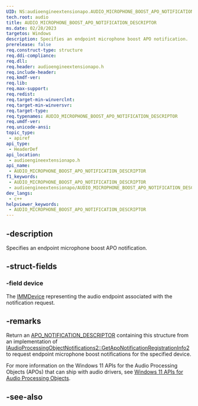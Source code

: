 ```yaml
---
UID: NS:audioengineextensionapo.AUDIO_MICROPHONE_BOOST_APO_NOTIFICATION_DESCRIPTOR
tech.root: audio
title: AUDIO_MICROPHONE_BOOST_APO_NOTIFICATION_DESCRIPTOR
ms.date: 02/28/2023
targetos: Windows
description: Specifies an endpoint microphone boost APO notification. 
prerelease: false
req.construct-type: structure
req.ddi-compliance: 
req.dll: 
req.header: audioengineextensionapo.h
req.include-header: 
req.kmdf-ver: 
req.lib: 
req.max-support: 
req.redist: 
req.target-min-winverclnt: 
req.target-min-winversvr: 
req.target-type: 
req.typenames: AUDIO_MICROPHONE_BOOST_APO_NOTIFICATION_DESCRIPTOR
req.umdf-ver: 
req.unicode-ansi: 
topic_type:
 - apiref
api_type:
 - HeaderDef
api_location:
 - audioengineextensionapo.h
api_name:
 - AUDIO_MICROPHONE_BOOST_APO_NOTIFICATION_DESCRIPTOR
f1_keywords:
 - AUDIO_MICROPHONE_BOOST_APO_NOTIFICATION_DESCRIPTOR
 - audioengineextensionapo/AUDIO_MICROPHONE_BOOST_APO_NOTIFICATION_DESCRIPTOR
dev_langs:
 - c++
helpviewer_keywords:
 - AUDIO_MICROPHONE_BOOST_APO_NOTIFICATION_DESCRIPTOR
---
```


## -description

Specifies an endpoint microphone boost APO notification. 

## -struct-fields

### -field device

The [IMMDevice](../mmdeviceapi/nn-mmdeviceapi-immdevice.md) representing the audio endpoint associated with the notification request.

## -remarks

Return an [APO_NOTIFICATION_DESCRIPTOR](ns-audioengineextensionapo-apo_notification_descriptor.md) containing this structure from an implementation of [IAudioProcessingObjectNotifications2::GetApoNotificationRegistrationInfo2](nf-audioengineextensionapo-iaudioprocessingobjectnotifications2-getaponotificationregistrationinfo2.md) to request endpoint microphone boost notifications for the specified device.

For more information on the Windows 11 APIs for the Audio Processing Objects (APOs) that can ship with audio drivers, see [Windows 11 APIs for Audio Processing Objects](/windows-hardware/drivers/audio/windows-11-apis-for-audio-processing-objects).

## -see-also

